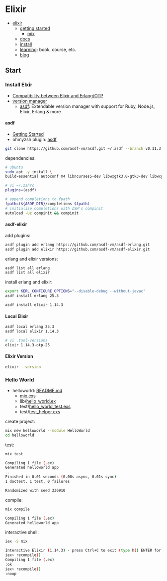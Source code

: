 # Elixir

- [elixir](https://elixir-lang.org/)
  - [getting started](https://elixir-lang.org/getting-started/introduction.html)
    - [mix](https://elixir-lang.org/getting-started/mix-otp/introduction-to-mix.html)
  - [docs](https://elixir-lang.org/docs.html)
  - [install](https://elixir-lang.org/install.html)
  - [learning](https://elixir-lang.org/learning.html): book, course, etc.
  - [blog](https://elixir-lang.org/blog/)

## Start

### Install Elxir

- [Compatibility between Elixir and Erlang/OTP](https://hexdocs.pm/elixir/compatibility-and-deprecations.html#compatibility-between-elixir-and-erlang-otp)
- [version manager](https://elixir-lang.org/install.html#compiling-with-version-managers)
  - [asdf](https://github.com/asdf-vm/asdf): Extendable version manager with support for Ruby, Node.js, Elixir, Erlang & more

#### asdf

- [Getting Started](https://asdf-vm.com/guide/getting-started.html)
- ohmyzsh plugin: [asdf](https://github.com/ohmyzsh/ohmyzsh/tree/master/plugins/asdf)

```bash
git clone https://github.com/asdf-vm/asdf.git ~/.asdf --branch v0.11.3
```

dependencies:

```bash
# ubuntu
sudo apt -y install \
build-essential autoconf m4 libncurses5-dev libwxgtk3.0-gtk3-dev libwxgtk-webview3.0-gtk3-dev libgl1-mesa-dev libglu1-mesa-dev libpng-dev libssh-dev unixodbc-dev xsltproc fop libxml2-utils libncurses-dev openjdk-11-jdk
```

```bash
# vi ~/.zshrc
plugins=(asdf)

# append completions to fpath
fpath=(${ASDF_DIR}/completions $fpath)
# initialise completions with ZSH's compinit
autoload -Uz compinit && compinit
```

#### asdf-elixir

add plugins:

```bash
asdf plugin add erlang https://github.com/asdf-vm/asdf-erlang.git
asdf plugin add elixir https://github.com/asdf-vm/asdf-elixir.git
```

erlang and elixir versions:

```bash
asdf list all erlang
asdf list all elixir
```

install erlang and elixir:

```bash
export KERL_CONFIGURE_OPTIONS="--disable-debug --without-javac"
asdf install erlang 25.3

asdf install elixir 1.14.3
```

#### Local Elixir

```bash
asdf local erlang 25.3
asdf local elixir 1.14.3

# vi .tool-versions
elixir 1.14.3-otp-25
```

#### Elixir Version

```bash
elixir --version
```

### Hello World

- helloworld: [README.md](src/helloworld/README.md)
  - [mix.exs](src/helloworld/mix.exs)
  - lib/[hello_world.ex](src/helloworld/lib/hello_world.ex)
  - test/[hello_world_test.exs](src/helloworld/test/hello_world_test.exs)
  - test/[test_helper.exs](src/helloworld/test/test_helper.exs)

create project:

```bash
mix new helloworld --module HelloWorld
cd helloworld
```

test:

```bash
mix test

Compiling 1 file (.ex)
Generated helloworld app
..
Finished in 0.01 seconds (0.00s async, 0.01s sync)
1 doctest, 1 test, 0 failures

Randomized with seed 336910
```

compile:

```bash
mix compile

Compiling 1 file (.ex)
Generated helloworld app
```

interactive shell:

```bash
iex -S mix

Interactive Elixir (1.14.3) - press Ctrl+C to exit (type h() ENTER for help)
iex> recompile()
Compiling 1 file (.ex)
:ok
iex> recompile()
:noop
```
